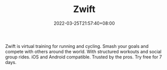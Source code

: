 ﻿---
weight: 
title: "Zwift"
description: "Zwift is virtual training for running and cycling. Smash your goals and compete with others around the world. With structured workouts and social group rides. iOS and Android compatible. Trusted by the pros. Try free for 7 days."
date: 2022-03-25T21:57:40+08:00
lastmod: 2022-03-25T16:45:40+08:00
draft: false
authors: ["Metabd"]
featuredImage: "384.jpg"
link: "https://www.zwift.com/"
tags: ["Zwift","ÐéÄâ½¡Éí"]
categories: ["navigation"]
navigation: ["ÐéÄâ½¡Éí"]
lightgallery: true
toc: true
pinned: false
recommend: false
recommend1: false
---
Zwift is virtual training for running and cycling. Smash your goals and compete with others around the world. With structured workouts and social group rides. iOS and Android compatible. Trusted by the pros. Try free for 7 days.
